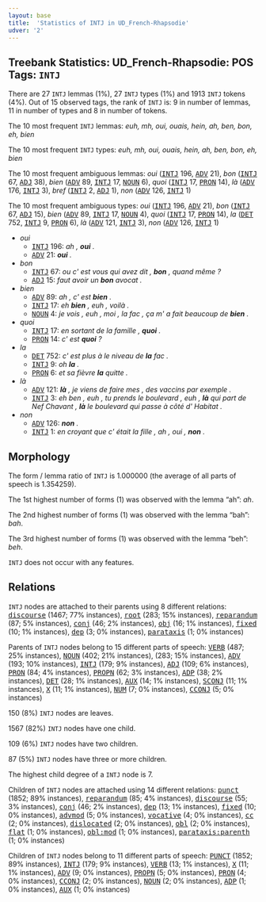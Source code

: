 ```yaml
---
layout: base
title:  'Statistics of INTJ in UD_French-Rhapsodie'
udver: '2'
---
```


## Treebank Statistics: UD_French-Rhapsodie: POS Tags: `INTJ`

There are 27 `INTJ` lemmas (1%), 27 `INTJ` types (1%) and 1913 `INTJ` tokens (4%).
Out of 15 observed tags, the rank of `INTJ` is: 9 in number of lemmas, 11 in number of types and 8 in number of tokens.

The 10 most frequent `INTJ` lemmas: <em>euh, mh, oui, ouais, hein, ah, ben, bon, eh, bien</em>

The 10 most frequent `INTJ` types:  <em>euh, mh, oui, ouais, hein, ah, ben, bon, eh, bien</em>

The 10 most frequent ambiguous lemmas: <em>oui</em> (<tt><a href="fr_rhapsodie-pos-INTJ.html">INTJ</a></tt> 196, <tt><a href="fr_rhapsodie-pos-ADV.html">ADV</a></tt> 21), <em>bon</em> (<tt><a href="fr_rhapsodie-pos-INTJ.html">INTJ</a></tt> 67, <tt><a href="fr_rhapsodie-pos-ADJ.html">ADJ</a></tt> 38), <em>bien</em> (<tt><a href="fr_rhapsodie-pos-ADV.html">ADV</a></tt> 89, <tt><a href="fr_rhapsodie-pos-INTJ.html">INTJ</a></tt> 17, <tt><a href="fr_rhapsodie-pos-NOUN.html">NOUN</a></tt> 6), <em>quoi</em> (<tt><a href="fr_rhapsodie-pos-INTJ.html">INTJ</a></tt> 17, <tt><a href="fr_rhapsodie-pos-PRON.html">PRON</a></tt> 14), <em>là</em> (<tt><a href="fr_rhapsodie-pos-ADV.html">ADV</a></tt> 176, <tt><a href="fr_rhapsodie-pos-INTJ.html">INTJ</a></tt> 3), <em>bref</em> (<tt><a href="fr_rhapsodie-pos-INTJ.html">INTJ</a></tt> 2, <tt><a href="fr_rhapsodie-pos-ADJ.html">ADJ</a></tt> 1), <em>non</em> (<tt><a href="fr_rhapsodie-pos-ADV.html">ADV</a></tt> 126, <tt><a href="fr_rhapsodie-pos-INTJ.html">INTJ</a></tt> 1)

The 10 most frequent ambiguous types:  <em>oui</em> (<tt><a href="fr_rhapsodie-pos-INTJ.html">INTJ</a></tt> 196, <tt><a href="fr_rhapsodie-pos-ADV.html">ADV</a></tt> 21), <em>bon</em> (<tt><a href="fr_rhapsodie-pos-INTJ.html">INTJ</a></tt> 67, <tt><a href="fr_rhapsodie-pos-ADJ.html">ADJ</a></tt> 15), <em>bien</em> (<tt><a href="fr_rhapsodie-pos-ADV.html">ADV</a></tt> 89, <tt><a href="fr_rhapsodie-pos-INTJ.html">INTJ</a></tt> 17, <tt><a href="fr_rhapsodie-pos-NOUN.html">NOUN</a></tt> 4), <em>quoi</em> (<tt><a href="fr_rhapsodie-pos-INTJ.html">INTJ</a></tt> 17, <tt><a href="fr_rhapsodie-pos-PRON.html">PRON</a></tt> 14), <em>la</em> (<tt><a href="fr_rhapsodie-pos-DET.html">DET</a></tt> 752, <tt><a href="fr_rhapsodie-pos-INTJ.html">INTJ</a></tt> 9, <tt><a href="fr_rhapsodie-pos-PRON.html">PRON</a></tt> 6), <em>là</em> (<tt><a href="fr_rhapsodie-pos-ADV.html">ADV</a></tt> 121, <tt><a href="fr_rhapsodie-pos-INTJ.html">INTJ</a></tt> 3), <em>non</em> (<tt><a href="fr_rhapsodie-pos-ADV.html">ADV</a></tt> 126, <tt><a href="fr_rhapsodie-pos-INTJ.html">INTJ</a></tt> 1)


* <em>oui</em>
  * <tt><a href="fr_rhapsodie-pos-INTJ.html">INTJ</a></tt> 196: <em>ah , <b>oui</b> .</em>
  * <tt><a href="fr_rhapsodie-pos-ADV.html">ADV</a></tt> 21: <em><b>oui</b> .</em>
* <em>bon</em>
  * <tt><a href="fr_rhapsodie-pos-INTJ.html">INTJ</a></tt> 67: <em>ou c' est vous qui avez dit , <b>bon</b> , quand même ?</em>
  * <tt><a href="fr_rhapsodie-pos-ADJ.html">ADJ</a></tt> 15: <em>faut avoir un <b>bon</b> avocat .</em>
* <em>bien</em>
  * <tt><a href="fr_rhapsodie-pos-ADV.html">ADV</a></tt> 89: <em>ah , c' est <b>bien</b> .</em>
  * <tt><a href="fr_rhapsodie-pos-INTJ.html">INTJ</a></tt> 17: <em>eh <b>bien</b> , euh , voilà .</em>
  * <tt><a href="fr_rhapsodie-pos-NOUN.html">NOUN</a></tt> 4: <em>je vois , euh , moi , la fac , ça m' a fait beaucoup de <b>bien</b> .</em>
* <em>quoi</em>
  * <tt><a href="fr_rhapsodie-pos-INTJ.html">INTJ</a></tt> 17: <em>en sortant de la famille , <b>quoi</b> .</em>
  * <tt><a href="fr_rhapsodie-pos-PRON.html">PRON</a></tt> 14: <em>c' est <b>quoi</b> ?</em>
* <em>la</em>
  * <tt><a href="fr_rhapsodie-pos-DET.html">DET</a></tt> 752: <em>c' est plus à le niveau de <b>la</b> fac .</em>
  * <tt><a href="fr_rhapsodie-pos-INTJ.html">INTJ</a></tt> 9: <em>oh <b>la</b> .</em>
  * <tt><a href="fr_rhapsodie-pos-PRON.html">PRON</a></tt> 6: <em>et sa fièvre <b>la</b> quitte .</em>
* <em>là</em>
  * <tt><a href="fr_rhapsodie-pos-ADV.html">ADV</a></tt> 121: <em><b>là</b> , je viens de faire mes , des vaccins par exemple .</em>
  * <tt><a href="fr_rhapsodie-pos-INTJ.html">INTJ</a></tt> 3: <em>eh ben , euh , tu prends le boulevard , euh , <b>là</b> qui part de Nef Chavant , <b>là</b> le boulevard qui passe à côté d' Habitat .</em>
* <em>non</em>
  * <tt><a href="fr_rhapsodie-pos-ADV.html">ADV</a></tt> 126: <em><b>non</b> .</em>
  * <tt><a href="fr_rhapsodie-pos-INTJ.html">INTJ</a></tt> 1: <em>en croyant que c' était la fille , ah , oui , <b>non</b> .</em>

## Morphology

The form / lemma ratio of `INTJ` is 1.000000 (the average of all parts of speech is 1.354259).

The 1st highest number of forms (1) was observed with the lemma “ah”: <em>ah</em>.

The 2nd highest number of forms (1) was observed with the lemma “bah”: <em>bah</em>.

The 3rd highest number of forms (1) was observed with the lemma “beh”: <em>beh</em>.

`INTJ` does not occur with any features.


## Relations

`INTJ` nodes are attached to their parents using 8 different relations: <tt><a href="fr_rhapsodie-dep-discourse.html">discourse</a></tt> (1467; 77% instances), <tt><a href="fr_rhapsodie-dep-root.html">root</a></tt> (283; 15% instances), <tt><a href="fr_rhapsodie-dep-reparandum.html">reparandum</a></tt> (87; 5% instances), <tt><a href="fr_rhapsodie-dep-conj.html">conj</a></tt> (46; 2% instances), <tt><a href="fr_rhapsodie-dep-obj.html">obj</a></tt> (16; 1% instances), <tt><a href="fr_rhapsodie-dep-fixed.html">fixed</a></tt> (10; 1% instances), <tt><a href="fr_rhapsodie-dep-dep.html">dep</a></tt> (3; 0% instances), <tt><a href="fr_rhapsodie-dep-parataxis.html">parataxis</a></tt> (1; 0% instances)

Parents of `INTJ` nodes belong to 15 different parts of speech: <tt><a href="fr_rhapsodie-pos-VERB.html">VERB</a></tt> (487; 25% instances), <tt><a href="fr_rhapsodie-pos-NOUN.html">NOUN</a></tt> (402; 21% instances),  (283; 15% instances), <tt><a href="fr_rhapsodie-pos-ADV.html">ADV</a></tt> (193; 10% instances), <tt><a href="fr_rhapsodie-pos-INTJ.html">INTJ</a></tt> (179; 9% instances), <tt><a href="fr_rhapsodie-pos-ADJ.html">ADJ</a></tt> (109; 6% instances), <tt><a href="fr_rhapsodie-pos-PRON.html">PRON</a></tt> (84; 4% instances), <tt><a href="fr_rhapsodie-pos-PROPN.html">PROPN</a></tt> (62; 3% instances), <tt><a href="fr_rhapsodie-pos-ADP.html">ADP</a></tt> (38; 2% instances), <tt><a href="fr_rhapsodie-pos-DET.html">DET</a></tt> (28; 1% instances), <tt><a href="fr_rhapsodie-pos-AUX.html">AUX</a></tt> (14; 1% instances), <tt><a href="fr_rhapsodie-pos-SCONJ.html">SCONJ</a></tt> (11; 1% instances), <tt><a href="fr_rhapsodie-pos-X.html">X</a></tt> (11; 1% instances), <tt><a href="fr_rhapsodie-pos-NUM.html">NUM</a></tt> (7; 0% instances), <tt><a href="fr_rhapsodie-pos-CCONJ.html">CCONJ</a></tt> (5; 0% instances)

150 (8%) `INTJ` nodes are leaves.

1567 (82%) `INTJ` nodes have one child.

109 (6%) `INTJ` nodes have two children.

87 (5%) `INTJ` nodes have three or more children.

The highest child degree of a `INTJ` node is 7.

Children of `INTJ` nodes are attached using 14 different relations: <tt><a href="fr_rhapsodie-dep-punct.html">punct</a></tt> (1852; 89% instances), <tt><a href="fr_rhapsodie-dep-reparandum.html">reparandum</a></tt> (85; 4% instances), <tt><a href="fr_rhapsodie-dep-discourse.html">discourse</a></tt> (55; 3% instances), <tt><a href="fr_rhapsodie-dep-conj.html">conj</a></tt> (46; 2% instances), <tt><a href="fr_rhapsodie-dep-dep.html">dep</a></tt> (13; 1% instances), <tt><a href="fr_rhapsodie-dep-fixed.html">fixed</a></tt> (10; 0% instances), <tt><a href="fr_rhapsodie-dep-advmod.html">advmod</a></tt> (5; 0% instances), <tt><a href="fr_rhapsodie-dep-vocative.html">vocative</a></tt> (4; 0% instances), <tt><a href="fr_rhapsodie-dep-cc.html">cc</a></tt> (2; 0% instances), <tt><a href="fr_rhapsodie-dep-dislocated.html">dislocated</a></tt> (2; 0% instances), <tt><a href="fr_rhapsodie-dep-obl.html">obl</a></tt> (2; 0% instances), <tt><a href="fr_rhapsodie-dep-flat.html">flat</a></tt> (1; 0% instances), <tt><a href="fr_rhapsodie-dep-obl-mod.html">obl:mod</a></tt> (1; 0% instances), <tt><a href="fr_rhapsodie-dep-parataxis-parenth.html">parataxis:parenth</a></tt> (1; 0% instances)

Children of `INTJ` nodes belong to 11 different parts of speech: <tt><a href="fr_rhapsodie-pos-PUNCT.html">PUNCT</a></tt> (1852; 89% instances), <tt><a href="fr_rhapsodie-pos-INTJ.html">INTJ</a></tt> (179; 9% instances), <tt><a href="fr_rhapsodie-pos-VERB.html">VERB</a></tt> (13; 1% instances), <tt><a href="fr_rhapsodie-pos-X.html">X</a></tt> (11; 1% instances), <tt><a href="fr_rhapsodie-pos-ADV.html">ADV</a></tt> (9; 0% instances), <tt><a href="fr_rhapsodie-pos-PROPN.html">PROPN</a></tt> (5; 0% instances), <tt><a href="fr_rhapsodie-pos-PRON.html">PRON</a></tt> (4; 0% instances), <tt><a href="fr_rhapsodie-pos-CCONJ.html">CCONJ</a></tt> (2; 0% instances), <tt><a href="fr_rhapsodie-pos-NOUN.html">NOUN</a></tt> (2; 0% instances), <tt><a href="fr_rhapsodie-pos-ADP.html">ADP</a></tt> (1; 0% instances), <tt><a href="fr_rhapsodie-pos-AUX.html">AUX</a></tt> (1; 0% instances)

